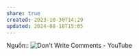```yaml
---
share: true
created: 2023-10-30T14:29
updated: 2024-08-18T15:05
---
```

Nguồn:: ![Don't Write Comments - YouTube](https://youtu.be/Bf7vDBBOBUA?si=OGmrsV75c4KYl7Rs&t=203)